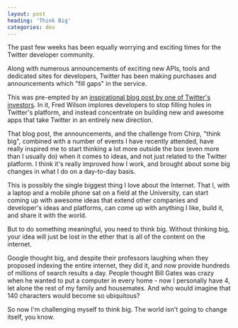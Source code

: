 ```yaml
---
layout: post
heading: 'Think Big'
categories: dev
---
```


The past few weeks has been equally worrying and exciting times for the Twitter developer community.

Along with numerous announcements of exciting new APIs, tools and dedicated sites for developers, Twitter has been making purchases and announcements which "fill gaps" in the service.

This was pre-empted by an [inspirational blog post by one of Twitter's investors](http://www.avc.com/a_vc/2010/04/the-twitter-platform.html). In it, Fred Wilson implores developers to stop filling holes in Twitter's platform, and instead concentrate on building new and awesome apps that take Twitter in an entirely new direction.

That blog post, the announcements, and the challenge from Chirp, "think big", combined with a number of events I have recently attended, have really inspired me to start thinking a lot more outside the box (even more than I usually do) when it comes to ideas, and not just related to the Twitter platform. I think it's really improved how I work, and brought about some big changes in what I do on a day-to-day basis.

This is possibly the single biggest thing I love about the Internet. That I, with a laptop and a mobile phone sat on a field at the University, can start coming up with awesome ideas that extend other companies and developer's ideas and platforms, can come up with anything I like, build it, and share it with the world.

But to do something meaningful, you need to think big. Without thinking big, your idea will just be lost in the ether that is all of the content on the internet.

Google thought big, and despite their professors laughing when they proposed indexing the entire internet, they did it, and now provide hundreds of millions of search results a day. People thought Bill Gates was crazy when he wanted to put a computer in every home - now I personally have 4, let alone the rest of my family and housemates. And who would imagine that 140 characters would become so ubiquitous?

So now I'm challenging myself to think big. The world isn't going to change itself, you know.